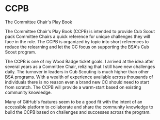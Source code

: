 # CCPB
The Committee Chair's Play Book

The Committee Chair's Play Book (CCPB) is intended to provide Cub Scout pack Committee Chairs a quick reference for unique challenges they will face in the role.  The CCPB is organized by topic into short references to reduce the relearning and let the CC focus on supporting the BSA's Cub Scout program. 

The CCPB is one of my Wood Badge ticket goals.  I arrived at the idea after several years as a Committee Chair, relizing that I still have new challenges daily.  The turnover in leaders in Cub Scouting is much higher than other BSA programs.  With a wealth of experience available across thousands of individuals there is no reason even a brand new CC should need to start from scratch.  The CCPB will provide a warm-start based on existing community knowledge.

Many of GitHub's features seem to be a good fit with the intent of an accessible platform to collaborate and share the community knowledge to build the CCPB based on challenges and successes across the program.
